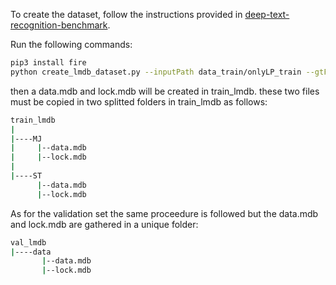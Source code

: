 To create the dataset, follow the instructions provided in [deep-text-recognition-benchmark](https://github.com/clovaai/deep-text-recognition-benchmark).

Run the following commands:

```bash
pip3 install fire
python create_lmdb_dataset.py --inputPath data_train/onlyLP_train --gtFile data_train/labels_train.txt --outputPath train_lmdb
```
then a data.mdb and lock.mdb will be created in train_lmdb.
these two files must be copied in two splitted folders in train_lmdb as follows:
```bash
train_lmdb
|
|----MJ
|     |--data.mdb
|     |--lock.mdb
|
|----ST
      |--data.mdb
      |--lock.mdb
```
As for the validation set the same proceedure is followed but the data.mdb and lock.mdb are gathered in a unique folder:
```bash
val_lmdb
|----data
       |--data.mdb
       |--lock.mdb
```
